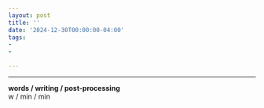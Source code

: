 ```yaml
---
layout: post
title: ''
date: '2024-12-30T00:00:00-04:00'
tags:
- 
- 

--- 
```







---



<!-- &#042; = asterisk -->
<!-- &#039; = single quote '-->

**words / writing / post-processing**  
w / min / min